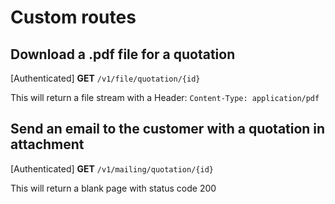# Custom routes

## Download a .pdf file for a quotation

[Authenticated] **GET** `/v1/file/quotation/{id}`

This will return a file stream with a Header: `Content-Type: application/pdf`

## Send an email to the customer with a quotation in attachment

[Authenticated] **GET** `/v1/mailing/quotation/{id}`

This will return a blank page with status code 200
